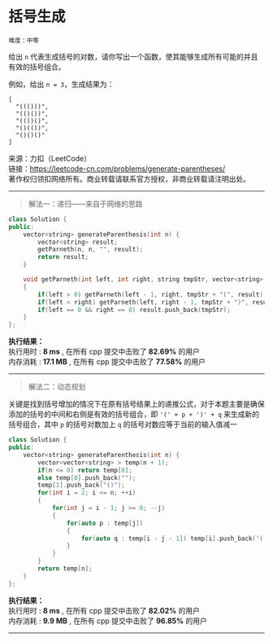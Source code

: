 # 括号生成 #  
`难度：中等` 
 
给出 `n` 代表生成括号的对数，请你写出一个函数，使其能够生成所有可能的并且有效的括号组合。

例如，给出 `n = 3`，生成结果为：  
```
[
  "((()))",
  "(()())",
  "(())()",
  "()(())",
  "()()()"
]
```  

来源：力扣（LeetCode）  
链接：https://leetcode-cn.com/problems/generate-parentheses/  
著作权归领扣网络所有。商业转载请联系官方授权，非商业转载请注明出处。  

---  
>解法一：递归——来自于网络的思路  

```C++
class Solution {
public:
    vector<string> generateParenthesis(int n) {
        vector<string> result;
        getParneth(n, n, "", result);
        return result;
    }

    void getParneth(int left, int right, string tmpStr, vector<string> &result)
    {
        if(left > 0) getParneth(left - 1, right, tmpStr + "(", result);
        if(left < right) getParneth(left, right - 1, tmpStr + ")", result);
        if(left == 0 && right == 0) result.push_back(tmpStr);
    }
};
```  

**执行结果：**  
执行用时 : **8 ms** , 在所有 cpp 提交中击败了 **82.69%** 的用户  
内存消耗 : **17.1 MB** , 在所有 cpp 提交中击败了 **77.58%** 的用户  

---  
>解法二：动态规划  

关键是找到括号增加的情况下在原有括号结果上的递推公式，对于本题主要是确保添加的括号的中间和右侧是有效的括号组合，即 `'(' + p + ')' + q` 来生成新的括号组合，其中 `p` 的括号对数加上 `q` 的括号对数应等于当前的输入值减一  
```C++
class Solution {
public:
    vector<string> generateParenthesis(int n) {
        vector<vector<string> > temp(n + 1);
        if(n <= 0) return temp[0];
        else temp[0].push_back("");
        temp[1].push_back("()");
        for(int i = 2; i <= n; ++i)
        {
            for(int j = i - 1; j >= 0; --j)
            {
                for(auto p : temp[j])
                {
                    for(auto q : temp[i - j - 1]) temp[i].push_back('(' + p + ')' + q);
                }
            }
        }
        return temp[n];
    }
};
```  

**执行结果：**  
执行用时 : **8 ms** , 在所有 cpp 提交中击败了 **82.02%** 的用户  
内存消耗 : **9.9 MB** , 在所有 cpp 提交中击败了 **96.85%** 的用户  

---  